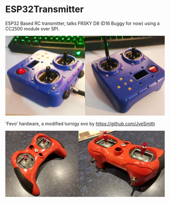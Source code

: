 # ESP32Transmitter

ESP32 Based RC transmitter, talks FRSKY D8 (D16 Buggy for now) using a CC2500 module over SPI. 

![3D Printed Prototype](img/3dprint.jpg)

'Fevo' hardware, a modified turnigy evo by https://github.com/JyeSmith

![Jye's Fevo](img/fevo.jpg)
